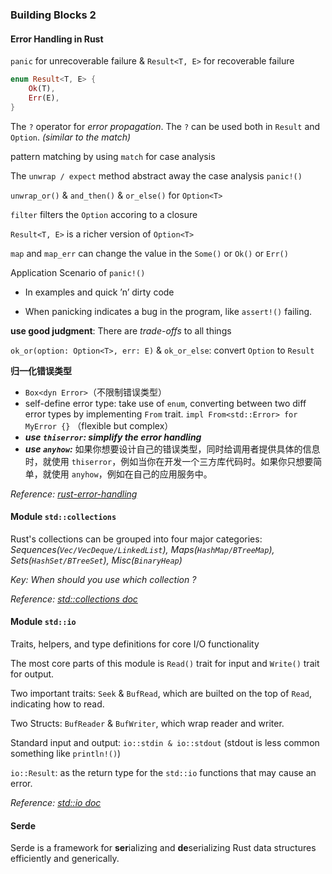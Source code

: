 ### Building Blocks 2

#### Error Handling in Rust

`panic` for unrecoverable failure & `Result<T, E>` for recoverable failure 

```rust
enum Result<T, E> {
    Ok(T),
    Err(E),
}
```

The `?` operator for *error propagation*. The `?` can be used both in `Result` and `Option`. *(similar to the match)*

pattern matching by using `match` for case analysis

The `unwrap / expect` method abstract away the case analysis `panic!()`

`unwrap_or()` & `and_then()` & `or_else()` for `Option<T>`

`filter` filters the `Option` accoring to a closure

`Result<T, E>` is a richer version of `Option<T>`

`map` and `map_err` can change the value in the `Some()` or `Ok()` or `Err()`

Application Scenario of `panic!()`

- In examples and quick ’n’ dirty code

- When panicking indicates a bug in the program, like `assert!()` failing.

**use good judgment**: There are *trade-offs* to all things

`ok_or(option: Option<T>, err: E)` & `ok_or_else`: convert `Option` to `Result`

**归一化错误类型**

- `Box<dyn Error>`（不限制错误类型）
- self-define error type: take use of `enum`, converting between two diff error types by implementing `From` trait. `impl From<std::Error> for MyError {}` （flexible but complex）
- ***use `thiserror`: simplify the error handling***
- ***use `anyhow`:*** 如果你想要设计自己的错误类型，同时给调用者提供具体的信息时，就使用 `thiserror`，例如当你在开发一个三方库代码时。如果你只想要简单，就使用 `anyhow`，例如在自己的应用服务中。

*Reference: [rust-error-handling](https://blog.burntsushi.net/rust-error-handling/)*

#### Module `std::collections`

Rust's collections can be grouped into four major categories: *Sequences(`Vec/VecDeque/LinkedList`), Maps(`HashMap/BTreeMap`), Sets(`HashSet/BTreeSet`), Misc(`BinaryHeap`)*

*Key: When should you use which collection ?*

*Reference: [std::collections doc](https://doc.rust-lang.org/std/collections/)*

#### Module `std::io`

Traits, helpers, and type definitions for core I/O functionality

The most core parts of this module is `Read()` trait for input and `Write()` trait for output.

Two important traits: `Seek` & `BufRead`, which are builted on the top of `Read`, indicating how to read.

Two Structs: `BufReader` & `BufWriter`, which wrap reader and writer.

Standard input and output: `io::stdin & io::stdout` (stdout is less common something like `println!()`)

`io::Result`: as the return type for the `std::io` functions that may cause an error.

*Reference: [std::io doc](https://doc.rust-lang.org/std/io/)*

#### Serde

Serde is a framework for **ser**ializing and **de**serializing Rust data structures efficiently and generically.













